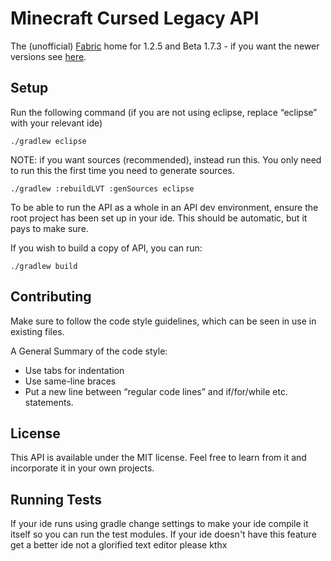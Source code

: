 # Minecraft Cursed Legacy API

The (unofficial) [Fabric](https://fabricmc.net/) home for 1.2.5 and Beta 1.7.3 - if you want the newer versions see [here](https://github.com/FabricMC/fabric).

## Setup
Run the following command (if you are not using eclipse, replace “eclipse” with your relevant ide)

```
./gradlew eclipse
```

NOTE: if you want sources (recommended), instead run this. You only need to run this the first time you need to generate sources.

```
./gradlew :rebuildLVT :genSources eclipse
```

To be able to run the API as a whole in an API dev environment, ensure the root project has been set up in your ide. This should be automatic, but it pays to make sure.

If you wish to build a copy of API, you can run:

```
./gradlew build
```

## Contributing

Make sure to follow the code style guidelines, which can be seen in use in existing files.

A General Summary of the code style:
- Use tabs for indentation
- Use same-line braces
- Put a new line between “regular code lines” and if/for/while etc. statements.

## License
This API is available under the MIT license. Feel free to learn from it and incorporate it in your own projects.

## Running Tests
If your ide runs using gradle change settings to make your ide compile it itself so you can run the test modules.
If your ide doesn't have this feature get a better ide not a glorified text editor please kthx
